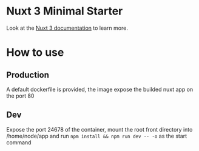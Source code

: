 # Nuxt 3 Minimal Starter

Look at the [Nuxt 3 documentation](https://nuxt.com/docs/getting-started/introduction) to learn more.

# How to use

## Production

A default dockerfile is provided, the image expose the builded nuxt app on the port 80 

## Dev

Expose the port 24678 of the container, mount the root front directory into /home/node/app and run `npm install && npm run dev -- -o` as the start command
